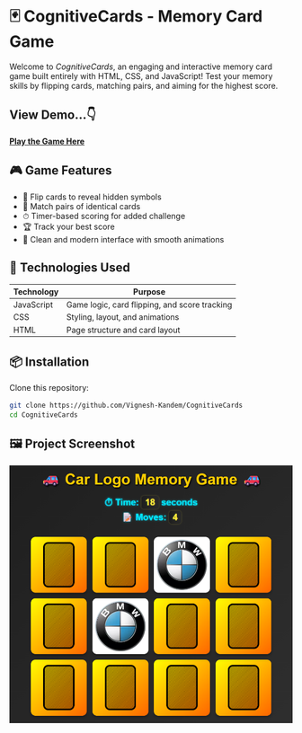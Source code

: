 # 🃏 CognitiveCards - Memory Card Game

Welcome to *CognitiveCards*, an engaging and interactive memory card game built entirely with HTML, CSS, and JavaScript! Test your memory skills by flipping cards, matching pairs, and aiming for the highest score.

## View Demo...👇

[**Play the Game Here**](https://vignesh-kandem.github.io/CognitiveCards/)

## 🎮 Game Features

- 🧠 Flip cards to reveal hidden symbols  
- 🔄 Match pairs of identical cards  
- ⏱ Timer-based scoring for added challenge  
- 🏆 Track your best score   
- 🎨 Clean and modern interface with smooth animations  

## 🧰 Technologies Used

| Technology | Purpose |
|------------|---------|
| JavaScript | Game logic, card flipping, and score tracking | 
| CSS        | Styling, layout, and animations |
| HTML       | Page structure and card layout |

## 📦 Installation

Clone this repository:

```bash
git clone https://github.com/Vignesh-Kandem/CognitiveCards
cd CognitiveCards
```

## 🖼 Project Screenshot

![CognitiveCards Game Interface](assets/screenshot.png)
